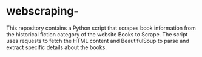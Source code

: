 # webscraping-
This repository contains a Python script that scrapes book information from the historical fiction category of the website Books to Scrape. The script uses requests to fetch the HTML content and BeautifulSoup to parse and extract specific details about the books.
